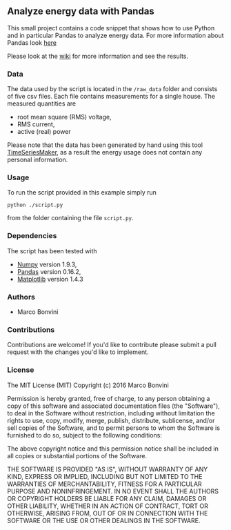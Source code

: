 ## Analyze energy data with Pandas

This small project contains a code snippet that shows how
to use Python and in particular Pandas to analyze energy
data. For more information about Pandas look [here](https://pandas.pydata.org)

Please look at the [wiki](https://github.com/mbonvini/EnergyAnalysisWithPandas/wiki)
for more information and see the results.

### Data

The data used by the script is located in the `/raw_data` folder
and consists of five csv files.
Each file contains measurements for a single house. The measured quantities
are

- root mean square (RMS) voltage,
- RMS current,
- active (real) power

Please note that the data has been generated by hand using this tool
[TimeSeriesMaker](http://mbonvini.github.io/TimeSeriesMaker/), as a result the energy 
usage does not contain any personal information.

### Usage

To run the script provided in this example simply run

```
python ./script.py
```

from the folder containing the file `script.py`.

### Dependencies

The script has been tested with

- [Numpy](https://www.numpy.org) version 1.9.3,
- [Pandas](https://pandas.pydata.org) version 0.16.2,
- [Matplotlib](https://matplotlib.org) version 1.4.3

### Authors

- Marco Bonvini

### Contributions

Contributions are welcome! If you'd like to contribute please submit a pull request
with the changes you'd like to implement.

### License

The MIT License (MIT)
Copyright (c) 2016 Marco Bonvini

Permission is hereby granted, free of charge, to any person obtaining a copy of this software 
and associated documentation files (the "Software"), to deal in the Software without restriction, 
including without limitation the rights to use, copy, modify, merge, publish, distribute, 
sublicense, and/or sell copies of the Software, and to permit persons to whom the 
Software is furnished to do so, subject to the following conditions:

The above copyright notice and this permission notice shall be included in all copies or 
substantial portions of the Software.

THE SOFTWARE IS PROVIDED "AS IS", WITHOUT WARRANTY OF ANY KIND, EXPRESS OR IMPLIED, INCLUDING BUT 
NOT LIMITED TO THE WARRANTIES OF MERCHANTABILITY, FITNESS FOR A PARTICULAR PURPOSE AND NONINFRINGEMENT. 
IN NO EVENT SHALL THE AUTHORS OR COPYRIGHT HOLDERS BE LIABLE FOR ANY CLAIM, DAMAGES OR OTHER LIABILITY, 
WHETHER IN AN ACTION OF CONTRACT, TORT OR OTHERWISE, ARISING FROM, OUT OF OR IN CONNECTION WITH 
THE SOFTWARE OR THE USE OR OTHER DEALINGS IN THE SOFTWARE.

